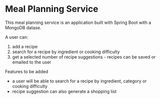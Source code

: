 # Meal Planning Service

This meal planning service is an application built with Spring Boot with a MongoDB datase.

A user can:
1. add a recipe
2. search for a recipe by ingredient or cooking difficulty
3. get a selected number of recipe suggestions - recipes can be saved or emailed to the user


Features to be added
- a user will be able to search for a recipe by ingredient, category or cooking difficulty
- recipe suggestion can also generate a shopping list
